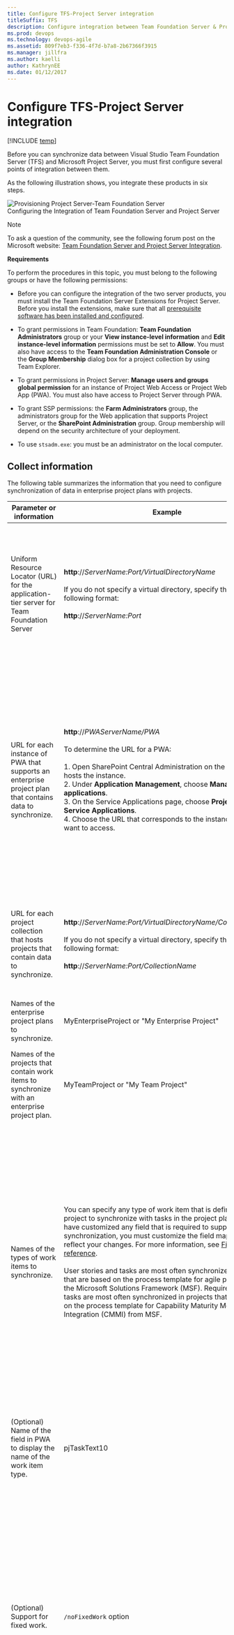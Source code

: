 ```yaml
---
title: Configure TFS-Project Server integration 
titleSuffix: TFS 
description: Configure integration between Team Foundation Server & Project Server
ms.prod: devops
ms.technology: devops-agile 
ms.assetid: 809f7eb3-f336-4f7d-b7a8-2b67366f3915
ms.manager: jillfra
ms.author: kaelliauthor: KathrynEE
ms.date: 01/12/2017
---
```


# Configure TFS-Project Server integration

[!INCLUDE [temp](../../_shared/tfs-ps-sync-header.md)]

<a name="Top"></a> Before you can synchronize data between Visual Studio Team Foundation Server (TFS) and Microsoft Project Server, you must first configure several points of integration between them.  
  
 As the following illustration shows, you integrate these products in six steps.  
  
 ![Provisioning Project Server&#45;Team Foundation Server](_img/pstfs_provisioning.png "PSTFS_Provisioning")  
Configuring the Integration of Team Foundation Server and Project Server  
  
> [!NOTE]
>  To ask a question of the community, see the following forum post on the Microsoft website: [Team Foundation Server and Project Server Integration](http://go.microsoft.com/fwlink/?LinkId=207282).  
  
 **Requirements**  
  
 To perform the procedures in this topic, you must belong to the following groups or have the following permissions:  
  
-   Before you can configure the integration of the two server products, you must install the Team Foundation Server Extensions for Project Server. Before you install the extensions, make sure that all [prerequisite software has been installed and configured](system-and-setup-requirements.md).  
  
-   To grant permissions in Team Foundation: **Team Foundation Administrators** group or your **View instance-level information** and **Edit instance-level information** permissions must be set to **Allow**. You must also have access to the **Team Foundation Administration Console** or the **Group Membership** dialog box for a project collection by using Team Explorer.  
  
-   To grant permissions in Project Server: **Manage users and groups global permission** for an instance of Project Web Access or Project Web App (PWA). You must also have access to Project Server through PWA.  
  
-   To grant SSP permissions: the **Farm Administrators** group, the administrators group for the Web application that supports Project Server, or the **SharePoint Administration** group. Group membership will depend on the security architecture of your deployment.  
  
-   To use `stsadm.exe`: you must be an administrator on the local computer.  
  
##  <a name="CollectInformation"></a> Collect information  
 The following table summarizes the information that you need to configure synchronization of data in enterprise project plans with projects.  
  
|Parameter or information|Example|Notes|  
|------------------------------|-------------|-----------|  
|Uniform Resource Locator (URL) for the application-tier server for Team Foundation Server|**http**://*ServerName:Port/VirtualDirectoryName*<br /><br /> If you do not specify a virtual directory, specify the URL in the following format:<br /><br /> **http**://*ServerName:Port*|You register an instance of PWA with a TFS application-tier server with Visual Studio Team Foundation Server 2013 installed. For more information, see [System and setup requirements](system-and-setup-requirements.md).|  
|URL for each instance of PWA that supports an enterprise project plan that contains data to synchronize.|**http**://*PWAServerName/PWA*<br /><br /> To determine the URL for a PWA:<br /><br /> 1.  Open SharePoint Central Administration on the server that hosts the instance.<br />2.  Under **Application Management**, choose **Manage service applications**.<br />3.  On the Service Applications page, choose **Project Server Service Applications**.<br />4.  Choose the URL that corresponds to the instance that you want to access.|You must register each instance of PWA with the application-tier server that hosts the project collection and projects that have data that you want to synchronize. Also, you can register an instance of PWA only if Team Foundation Server Extensions for Project Server is installed on the App Tiers for Project Server.|  
|URL for each project collection that hosts projects that contain data to synchronize.|**http**://*ServerName:Port/VirtualDirectoryName/CollectionName*<br /><br /> If you do not specify a virtual directory, specify the URL in the following format:<br /><br /> **http**://*ServerName:Port/CollectionName*|You must map each project collection that hosts projects that contain data that you want to synchronize with an enterprise project.|  
|Names of the enterprise project plans to synchronize.|MyEnterpriseProject or "My Enterprise Project"|You must associate each enterprise project plan with a project.|  
|Names of the projects that contain work items to synchronize with an enterprise project plan.|MyTeamProject or "My Team Project"|You may associate multiple enterprise project plans with the same project.|  
|Names of the types of work items to synchronize.|You can specify any type of work item that is defined in your project to synchronize with tasks in the project plan. If you have customized any field that is required to support synchronization, you must customize the field mappings to reflect your changes. For more information, see [Field mapping reference](field-mapping-xml-element-reference.md).<br /><br /> User stories and tasks are most often synchronized in projects that are based on the process template for agile projects from the Microsoft Solutions Framework (MSF). Requirements and tasks are most often synchronized in projects that are based on the process template for Capability Maturity Model Integration (CMMI) from MSF.|For each enterprise project plan that you map to a project, you can specify the types of work items to synchronize. Tasks in Project Server are synchronized with types of work items in Team Foundation.<br /><br /> After you have made your initial configuration, you can change the types that are mapped. For more information, see [Specify work item types](specify-wits-to-synchronize.md).|  
|(Optional) Name of the field in PWA to display the name of the work item type.|pjTaskText10|The default value is pjTaskText30. You can specify a different field to display the name of the work item type.|  
|(Optional) Support for fixed work.|`/noFixedWork` option|When you associate an enterprise project plan with a project, you can allow or restrict the assignment of **Fixed Work** to tasks in Project Professional that are synchronized to Team Foundation. Fixed work is one of three types of tasks that you can use in Project. For more information, see [Change the task type Project uses to calculate task duration](http://go.microsoft.com/fwlink/?LinkId=203354).|  
|(Optional) Additional fields to synchronize.|For example, you can add fields such a cost center, team name, or health status.|By default, the following seven fields in Team Foundation are synchronized:<br /><br /> 1.  Title<br />2.  Assigned To<br />3.  Completed Work<br />4.  Remaining Work<br />5.  Original Estimate<br />6.  Start Date<br />7.  Finish Date<br /><br /> Only mapped fields are synchronized. To synchronize additional fields, you must customize the field mappings.  For more information, see [Field mapping reference](field-mapping-xml-element-reference.md).|  
|Accounts to grant administrative permissions|Names of administrators who will synchronize data from their plans with data in projects|You must grant **Administer Project Server integration** permissions to administrators who will use the `TFSAdmin` command-line tool to manage the mappings of enterprise project plans to projects.|  
|Team Foundation users|User names or security distribution groups|You must add members of projects who are assigned to tasks in Team Foundation to the enterprise resource pool and to the resource pool of each enterprise project plan. You must also grant these users permission to sign in to Project Server.|  
  
###  <a name="DeterminePWAURL"></a>  
  
##  <a name="GrantPermissions"></a> Grant permissions  
 After you have installed the Team Foundation Server Extensions for Project Server, you must grant permissions to service accounts and user accounts.  
  
-   See [Assign permissions](assign-permissions-support-tfs-project-server-integration.md).  
  
##  <a name="RegisteringPWA"></a> Register an instance of PWA  
  
> [!IMPORTANT]
>  If you are integrating Team Foundation Server with Project Server 2010, make sure that you have first installed all cumulative updates and then run the SharePoint Configuration Wizard. If you skip these steps, the integration between Team Foundation Server and Project Server 2010 will fail. For more information, see [Prerequisite software](configuration-quick-reference.md#prerequisites).  
  
 As the first step in configuring integration, you must register each instance of PWA that supports the project plans with the application-tier server that hosts the project collection that hosts the project. You should register all instances of PWA that are used by enterprise projects that must synchronize their data with TFS. As the following illustration shows, you can register multiple instances of PWA to the same server that is running TFS.  
  
 ![Register PWAs to Team Foundation Server](_img/pstfs_registerpwas.png "PSTFS_RegisterPWAs")  
  
#### To register an instance of PWA  
  
1.  Open a Command Prompt window where either Visual Studio or Team Explorer is installed and enter:  
  
    ```  
    cd %programfiles%\Microsoft Visual Studio 11.0\Common7\IDE  
    ```  
  
     On a 64-bit edition of Windows, replace **%programfiles%** with **%programfiles(x86)%**.  
  
2.  Enter the following command, and then choose the ENTER key:  
  
    ```  
    TfsAdmin ProjectServer /RegisterPWA /pwa:pwaUrl /tfs:tfsUrl  
    ```  
  
     Replace *pwaUrl* with the URL of the instance of PWA and *tfsUrl* with the URL of the application-tier server.  
  
     Wait until the following messages appear:  
  
     **Registering PWA** *pwaUrl*.  
  
     **You have successfully registered PWA** *pwaUrl*.  
  
3.  Repeat step 2 for each instance of PWA that supports enterprise project plans that you want to synchronize with Team Foundation.  
  
##  <a name="MapCollection"></a> Map a project collection to an instance of PWA  
 As the second step in configuring integration, you must map each instance of PWA that supports an enterprise project plan. You should map all instances of PWA that are used by enterprise projects that must synchronize data with projects.  
  
#### To map an instance of PWA to a project collection  
  
-   At a command prompt, enter the following command, and then choose the ENTER key:  
  
    ```  
    TfsAdmin ProjectServer /MapPWAtoCollection /pwa:pwaUrl /collection:tpcUrl  
    ```  
  
     Replace *pwaUrl* with the URL of the instance of PWA and *tpcUrl* with the URI of the project collection.  
  
     Wait until the following messages appear:  
  
     **Mapping project collection** *tpcUrl* **to PWA** *pwaUrl*.  
  
     **You have successfully mapped project collection** *tpcUrl* **to PWA** *pwaUrl*.  
  
##  <a name="FieldMapping"></a> Map TFS fields to Project Server fields  
 You must map fields for each project collection that you have mapped to an instance of PWA. You can use the default mappings, or you can customize and upload a mapping file. For more information about the default mappings, see [Field mapping reference](field-mapping-xml-element-reference.md).  
  
 You can define additional fields whose data you want to synchronize. You can add Project fields to data that Team Foundation stores, and you can add Team Foundation fields to data that Project Server stores and displays in an enterprise project plan.  
  
#### To use the default mappings  
  
1.  At a command prompt, enter the following command, and then choose the ENTER key:  
  
    ```  
    TfsAdmin ProjectServer /UploadFieldMappings /collection:tpcUrl /useDefaultFieldMappings  
    ```  
  
     Replace *tpcUrl* with the URL of the project collection.  
  
2.  Wait until the following messages appear:  
  
     **Uploading field mappings to project collection** *tpcUrl*.  
  
     **You have uploaded field mappings to project collection** *tpcUrl*.  
  
3.  Repeat steps 1 and 2 for each collection that you have mapped to an instance of PWA.  
  
#### To customize the mapping  
  
1.  Identify the fields in Project Server and their reference field names to add to the data store in Team Foundation.  
  
2.  Identify the fields in Team Foundation and their reference field names to add to Project Server.  
  
     For more information, see [Index of work item fields](../../boards/work-items/guidance/work-item-field.md).  
  
3.  Modify the file that maps fields in Project Server.  
  
     For more information, see [Customize the field mapping](customize-field-mapping-tfs-project-server.md).  
  
4.  (Optional) Add a column to display the fields in the enterprise project plan.  
  
##  <a name="EnterpriseProject"></a> Associate an enterprise project with a project  
 As the third step in configuring integration, you must map each enterprise project to the project that contains data that you want to synchronize. As the following illustration shows, you can associate multiple enterprise projects with the same project.  
  
 ![Associate enterprise projects with a project](_img/pstfs_associateeptotp.png "PSTFS_AssociateEPtoTP")  
  
#### To associate an enterprise project plan with a project  
  
1.  At a command prompt, enter the following command, and then choose the ENTER key:  
  
    ```  
    TfsAdmin ProjectServer /MapPlanToTeamProject /collection:tpcUrl /enterpriseProject:EnterpriseProjectName /teamproject:TeamProjectName /workItemTypes:ListOfWorkItemTypes /projectFieldForWorkItemType:ProjectFieldName  
    ```  
  
     Replace *tpcUrl* with the URL of the project collection, *EnterpriseProjectName* with the name of the enterprise project plan, *TeamProjectName* with the name of the project, and *ListOfWorkItemTypes* with the names of the types of work items. For example, you can specify the following types of work items to support an agile process as "*User Story,Task* or *"User Story,Task*. Do not include a space after the comma.  
  
     Specify **/nofixedWork** if you want to prohibit fixed task type assignments. You can also specify the **/projectFieldForWorkItemType** argument and the name of a field in Project to store the type of work item.  
  
     Wait until the following messages appear:  
  
     **Mapping enterprise project** *EnterpriseProjectName* **to project** *TeamProjectName*.  
  
     **You have successfully mapped enterprise project** *EnterpriseProjectName* **to project** *TeamProjectName*.  
  
2.  Repeat step 1 for each enterprise project that you want to associate with a project.  
  
 If you mapped your project plan while it was open, you should close and re-open it for the changes to register. When you open the plan, you should verify whether the **Publish to Team Project** and **Work Item Type** (Text30) columns appear. The presence of these fields indicates that the project plan has been mapped to a project.  
  
> [!NOTE]
>  After you map your enterprise project plan with a project, you can change the types of work items that are mapped. For more information, see [Specify work item types](specify-wits-to-synchronize.md).  
  
##  <a name="ResourcePool"></a> Add Team Foundation users to the enterprise resource pool  
 To assign and manage Team Foundation users as resources in Project, you must add them to the enterprise resource pool. To make this process easier, you can configure PWA to automatically synchronize the security groups with groups of the same name in Active Directory. Also, you can synchronize users and resources in Project Server with the users in Active Directory across multiple domains and forests.  
  
#### For information about how to add users to the enterprise resource pool, see the following pages on the Microsoft website:  
  
-   **For Project Server 2013**:  
  
    -   [Manage Active Directory Resource Pool synchronization in Project Server 2013](http://go.microsoft.com/fwlink/?LinkId=262115)  
  
    -   [Manage security group synchronization with Active Directory in Project Server 2013](http://go.microsoft.com/fwlink/?LinkId=262113)  
  
    -   [Manage users in Project Server 2013](http://go.microsoft.com/fwlink/?LinkId=262114)  
  
-   **For Project Server 2010**:  
  
    -   [Active Directory Resource Pool Synchronization (Project Server 2010 settings)](https://technet.microsoft.com/library/gg982985.aspx)  
  
    -   [Manage Enterprise Resource Pool synchronization with Active Directory in Project Server 2010](http://go.microsoft.com/fwlink/?LinkId=203359)  
  
    -   [Add resources to the enterprise resource pool](http://go.microsoft.com/fwlink/?LinkId=203356) (Project Server 2010)  
  
## Related articles  
 [Map integration components](map-integration-components.md)   
 [Administer TFS-Project Server integration](administrate-integration-tfs-project-server.md)